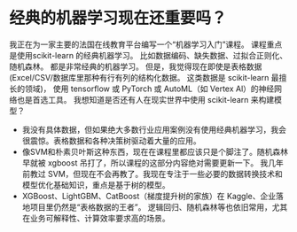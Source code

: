 # 经典的机器学习现在还重要吗？
我正在为一家主要的法国在线教育平台编写一个“机器学习入门”课程。
课程重点是使用scikit-learn 的经典机器学习。 比如数据编码、缺失数据、过拟合正则化、随机森林。 都是非常经典的机器学习。
但是，我觉得现在即使是表格数据(Excel/CSV/数据库里那种有行有列的结构化数据。 这类数据是 scikit-learn 最擅长的领域)，
使用 tensorflow 或 PyTorch 或 AutoML（如 Vertex Al）的神经网络也是首选工具。
我想知道是否还有人在现实世界中使用 scikit-learn 来构建模型？

- 我没有具体数据，但如果绝大多数行业应用案例没有使用经典机器学习，我会很震惊。表格数据和各种决策树驱动着大量的应用。
- 像SVM和朴素贝叶斯这种东西，现在在课程里都应该只是个脚注了。随机森林早就被 xgboost 吊打了，所以课程的这部分内容绝对需要更新一下。
我几年前教过 SVM，但现在不会再教了。我现在专注于一些必要的数据转换技术和模型优化基础知识，重点是基于树的模型。
- XGBoost、LightGBM、CatBoost（梯度提升树的家族）在 Kaggle、企业落地项目里仍然是“表格数据的王者”。
逻辑回归、随机森林等也依旧常用，尤其在业务可解释性、计算效率要求高的场景。